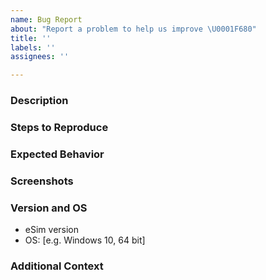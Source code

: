 ```yaml
---
name: Bug Report
about: "Report a problem to help us improve \U0001F680"
title: ''
labels: ''
assignees: ''

---
```


### Description

<!--- A clear and concise description of what the bug is. -->

### Steps to Reproduce

<!--- This could be a list of actions and possibly the eSim project files -->

### Expected Behavior

<!--- A clear and concise description of what you expected to happen. -->

### Screenshots

<!--- If applicable, add screenshots to help explain your problem. -->

### Version and OS

<!--- Please complete the following information. -->

 - eSim version
 - OS: [e.g. Windows 10, 64 bit]

### Additional Context

<!--- Add any other context about the problem here. -->
